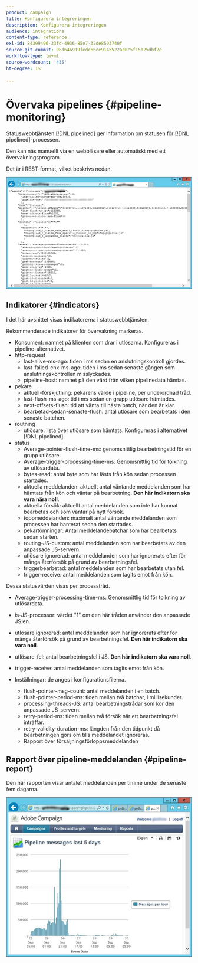```yaml
---
product: campaign
title: Konfigurera integreringen
description: Konfigurera integreringen
audience: integrations
content-type: reference
exl-id: 84399496-33fd-4936-85e7-32de8503740f
source-git-commit: 98d646919fedc66ee9145522ad0c5f15b25dbf2e
workflow-type: tm+mt
source-wordcount: '435'
ht-degree: 1%

---
```


# Övervaka pipelines {#pipeline-monitoring}

Statuswebbtjänsten [!DNL pipelined] ger information om statusen för [!DNL pipelined]-processen.

Den kan nås manuellt via en webbläsare eller automatiskt med ett övervakningsprogram.

Det är i REST-format, vilket beskrivs nedan.

![](assets/triggers_8.png)

## Indikatorer {#indicators}

I det här avsnittet visas indikatorerna i statuswebbtjänsten.

Rekommenderade indikatorer för övervakning markeras.

* Konsument: namnet på klienten som drar i utlösarna. Konfigureras i pipeline-alternativet.
* http-request
   * last-alive-ms-ago: tiden i ms sedan en anslutningskontroll gjordes.
   * last-failed-cnx-ms-ago: tiden i ms sedan senaste gången som anslutningskontrollen misslyckades.
   * pipeline-host: namnet på den värd från vilken pipelinedata hämtas.
* pekare
   * aktuell-förskjutning: pekarens värde i pipeline, per underordnad tråd.
   * last-flush-ms-ago: tid i ms sedan en grupp utlösare hämtades.
   * next-offsets-flush: tid att vänta till nästa batch, när den är klar.
   * bearbetad-sedan-senaste-flush: antal utlösare som bearbetats i den senaste batchen.
* routning
   * utlösare: lista över utlösare som hämtats. Konfigureras i alternativet [!DNL pipelined].
* status
   * Average-pointer-flush-time-ms: genomsnittlig bearbetningstid för en grupp utlösare.
   * Average-trigger-processing-time-ms: Genomsnittlig tid för tolkning av utlösardata.
   * bytes-read: antal byte som har lästs från kön sedan processen startades.
   * aktuella meddelanden: aktuellt antal väntande meddelanden som har hämtats från kön och väntar på bearbetning. **Den här indikatorn ska vara nära noll**.
   * aktuella försök: aktuellt antal meddelanden som inte har kunnat bearbetas och som väntar på nytt försök.
   * toppmeddelanden: maximalt antal väntande meddelanden som processen har hanterat sedan den startades.
   * pekartömningar: Antal meddelandebatchar som har bearbetats sedan starten.
   * routing-JS-custom: antal meddelanden som har bearbetats av den anpassade JS-servern.
   * utlösare ignorerad: antal meddelanden som har ignorerats efter för många återförsök på grund av bearbetningsfel.
   * triggerbearbetad: antal meddelanden som har bearbetats utan fel.
   * trigger-receive: antal meddelanden som tagits emot från kön.

Dessa statusvärden visas per processtråd.

* Average-trigger-processing-time-ms: Genomsnittlig tid för tolkning av utlösardata.
* is-JS-processor: värdet &quot;1&quot; om den här tråden använder den anpassade JS:en.
* utlösare ignorerad: antal meddelanden som har ignorerats efter för många återförsök på grund av bearbetningsfel. **Den här indikatorn ska vara noll**.
* utlösare-fel: antal bearbetningsfel i JS. **Den här indikatorn ska vara noll**.
* trigger-receive: antal meddelanden som tagits emot från kön.

* Inställningar: de anges i konfigurationsfilerna.
   * flush-pointer-msg-count: antal meddelanden i en batch.
   * flush-pointer-period-ms: tiden mellan två batchar, i millisekunder.
   * processing-threads-JS: antal bearbetningstrådar som kör den anpassade JS-servern.
   * retry-period-ms: tiden mellan två försök när ett bearbetningsfel inträffar.
   * retry-validity-duration-ms: längden från den tidpunkt då bearbetningen görs om tills meddelandet ignoreras.
   * Rapport över försäljningsförloppsmeddelanden

## Rapport över pipeline-meddelanden {#pipeline-report}

Den här rapporten visar antalet meddelanden per timme under de senaste fem dagarna.

![](assets/triggers_9.png)
